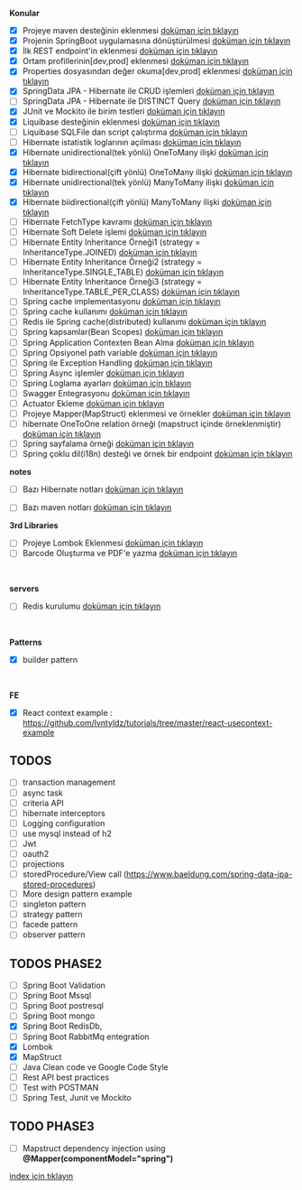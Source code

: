 **Konular**
- [X] Projeye maven desteğinin eklenmesi [doküman için tıklayın](./documentation/addMavenSupportToProject.md)
- [X] Projenin SpringBoot uygulamasına dönüştürülmesi [doküman için tıklayın](./documentation/convertProjectToSpringBootApp.md)
- [X] İlk REST endpoint'in eklenmesi [doküman için tıklayın](./documentation/createFirstRestController.md)
- [X] Ortam profillerinin[dev,prod] eklenmesi [doküman için tıklayın](./documentation/createEnvironmentProfiles.md)
- [X] Properties dosyasından değer okuma[dev,prod] eklenmesi [doküman için tıklayın](./documentation/readParamFromConfigFile.md)
- [X] SpringData JPA - Hibernate ile  CRUD işlemleri [doküman için tıklayın](./documentation/CRUDWithJpaHibernate.md)
- [ ] SpringData JPA - Hibernate ile  DISTINCT Query [doküman için tıklayın](./documentation/jpaHibernateDistinctExample.md)
- [X] JUnit ve Mockito ile birim testleri [doküman için tıklayın](./documentation/unitTestWithJunitAndMockito.md)
- [X] Liquibase desteğinin eklenmesi [doküman için tıklayın](./documentation/addLiquibaseSupport.md)
- [ ] Liquibase SQLFile dan script çalıştırma [doküman için tıklayın](./documentation/addLiquibaseChangesetFromSqlFileData.md)
- [ ] Hibernate istatistik loglarının açılması [doküman için tıklayın](./documentation/addStatisticalLoggingSessionEvent.md)
- [X] Hibernate unidirectional(tek yönlü) OneToMany ilişki [doküman için tıklayın](./documentation/addOneToManyUnidirectionalRelation.md)
- [X] Hibernate bidirectional(çift yönlü) OneToMany ilişki [doküman için tıklayın](./documentation/addOneToManyBidirectionalRelation.md)
- [X] Hibernate unidirectional(tek yönlü) ManyToMany ilişki [doküman için tıklayın](./documentation/addManyToManyUnidirectionalRelation.md)
- [X] Hibernate biidirectional(çift yönlü) ManyToMany ilişki [doküman için tıklayın](./documentation/addManyToManybidirectionalRelation.md)
- [ ] Hibernate FetchType kavramı [doküman için tıklayın](./documentation/hibernateFetchTypes.md)
- [ ] Hibernate Soft Delete işlemi [doküman için tıklayın](./documentation/hibernateSoftDetele.md)
- [ ] Hibernate Entity Inheritance Örneği1 (strategy = InheritanceType.JOINED) [doküman için tıklayın](./documentation/entityInheritanceJoinedExample.md)
- [ ] Hibernate Entity Inheritance Örneği2 (strategy = InheritanceType.SINGLE_TABLE) [doküman için tıklayın](./documentation/entityInheritanceSingleTableExample.md)
- [ ] Hibernate Entity Inheritance Örneği3 (strategy = InheritanceType.TABLE_PER_CLASS) [doküman için tıklayın](./documentation/entityInheritanceTablePerClassExample.md)
- [ ] Spring cache implementasyonu [doküman için tıklayın](./documentation/springCacheImpl.md)
- [ ] Spring cache kullanımı [doküman için tıklayın](./documentation/springCacheExamples.md)
- [ ] Redis ile Spring cache(distributed) kullanımı [doküman için tıklayın](./documentation/distributedCacheWithRedis.md)
- [ ] Spring kapsamlar(Bean Scopes) [doküman için tıklayın](./documentation/springBeanScopes.md)
- [ ] Spring Application Contexten Bean Alma [doküman için tıklayın](./documentation/getBeansFromAppContext.md)
- [ ] Spring Opsiyonel path variable [doküman için tıklayın](./documentation/generateBarcodeAndPdf.md)
- [ ] Spring ile Exception Handling [doküman için tıklayın](./documentation/exceptionHanglingWithSpring.md)
- [ ] Spring Async işlemler [doküman için tıklayın](./documentation/assAsyncExample.md)
- [ ] Spring Loglama ayarları [doküman için tıklayın](./documentation/springLoggingConfiguration.md)
- [ ] Swagger Entegrasyonu [doküman için tıklayın](./documentation/swaggerIntegration.md)
- [ ] Actuator Ekleme [doküman için tıklayın](./documentation/addActuator.md)
- [ ] Projeye Mapper(MapStruct) eklenmesi ve örnekler  [doküman için tıklayın](./documentation/mapStructImplementationAndExample.md)
- [ ] hibernate OneToOne relation örneği (mapstruct içinde örneklenmiştir) [doküman için tıklayın](./documentation/mapStructImplementationAndExample.md)
- [ ] Spring sayfalama örneği  [doküman için tıklayın](./documentation/springPagingExample.md)
- [ ] Spring çoklu dil(i18n) desteği ve örnek bir endpoint  [doküman için tıklayın](./documentation/springBootInternalization.md)

**notes**
- [ ] Bazı Hibernate notları [doküman için tıklayın](./documentation/hibernateRelationNotes.md)
- [ ] Bazı maven notları [doküman için tıklayın](./documentation/mavenNotes.md)


**3rd Libraries**
- [ ] Projeye Lombok Eklenmesi [doküman için tıklayın](./documentation/addLombokToProject.md)
- [ ] Barcode Oluşturma ve PDF'e yazma [doküman için tıklayın](./documentation/generateBarcodeAndPdf.md)
<br/>

**servers**
- [ ] Redis kurulumu [doküman için tıklayın](./documentation/dockerRedisExample.md)
<br/>

**Patterns**
- [X] builder pattern
<br/>

**FE**
- [X] React context example : https://github.com/lvntyldz/tutorials/tree/master/react-usecontext-example 

## TODOS
- [ ] transaction management
- [ ] async task 
- [ ] criteria API
- [ ] hibernate interceptors
- [ ] Logging configuration
- [ ] use mysql instead of h2
- [ ] Jwt
- [ ] oauth2
- [ ] projections
- [ ] storedProcedure/View call (https://www.baeldung.com/spring-data-jpa-stored-procedures)
- [ ] More design pattern example
- [ ] singleton pattern
- [ ] strategy pattern
- [ ] facede pattern
- [ ] observer pattern

## TODOS PHASE2
- [ ] Spring Boot Validation
- [ ] Spring Boot Mssql
- [ ] Spring Boot postresql
- [ ] Spring Boot mongo
- [x] Spring Boot RedisDb,
- [ ] Spring Boot RabbitMq entegration
- [x] Lombok
- [x] MapStruct
- [ ] Java Clean code ve Google Code Style
- [ ] Rest API best practices
- [ ] Test with POSTMAN 
- [ ] Spring Test, Junit ve Mockito

## TODO PHASE3
- [ ] Mapstruct dependency injection using **@Mapper(componentModel="spring")**

[index için tıklayın](../README.md)
